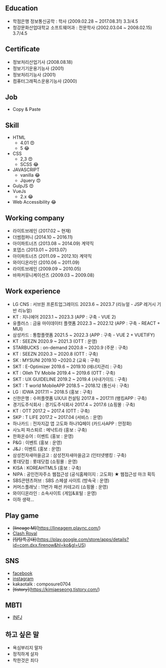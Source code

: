 ## Education
- 학점은행 정보통신공학 : 학사 (2009.02.28 ~ 2017.08.31) 3.3/4.5
- 청강문화산업대학교 소프트웨어과 : 전문학사 (2002.03.04 ~ 2008.02.15) 3.7/4.5

## Certificate
- 정보처리산업기사 (2008.08.18)
- 정보기기운용기능사 (2001)
- 정보처리기능사 (2001)
- 컴퓨터그래픽스운용기능사 (2000)

## Job
- Copy & Paste

## Skill
- HTML
  - 4.01 &#128525;
  - 5 &#128514;
- CSS
  - 2,3 &#128525;
  - SCSS &#128514;
- JAVASCRIPT
  - vanilla &#128514;
  - Jquery &#128525;
- GulpJS &#128525;
- VueJs
  - 2.x &#128514;
- Web Accessibility &#128514;

## Working company
- 라이트브레인 (2017.02 ~ 현재)
- 더썸컴퍼니 (2014.10 ~ 2016.11)
- 아이파트너즈 (2013.08 ~ 2014.09) 계약직
- 포뎁스 (2013.01 ~ 2013.07)
- 아이파트너즈 (2011.09 ~ 2012.10) 계약직
- 와이디온라인 (2010.06 ~ 2011.09)
- 라이트브레인 (2009.09 ~ 2010.05)
- 바파커뮤니케이션즈 (2009.03 ~ 2009.08)

## Work experience 
- LG CNS : 서브원 프론트업그레이드 2023.6 ~ 2023.7 (리뉴얼 - JSP 레거시 기반 리뉴얼)
- KT : 지니에어 2023.1 ~ 2023.3 (APP : 구축 - VUE 2)
- 유플러스 : 금융 마이데이터 플랫폼 2022.3 ~ 2022.12 (APP : 구축 - REACT + MUI)
- 삼성카드 : 통합플랫폼 2021.5 ~ 2022.3 (APP : 구축 - VUE 2 + VUETIFY)
- KT : SEEZN 2020.9 ~ 2021.3 (OTT : 운영)
- STARBUCKS : on-demand 2020.8 ~ 2020.9 (주문 : 구축)
- KT : SEEZN 2020.3 ~ 2020.8 (OTT : 구축)
- SK : MYSUNI 2019.10 ~2020.2 (교육 : 구축)
- SKT : E-Optimizer 2019.6 ~ 2019.10 (에너지관리 : 구축)
- KT : Olleh TV Mobile 2019.4 ~ 2019.6 (OTT : 구축)
- SKT : UX GUIDELINE 2019.2 ~ 2019.4 (사내가이드 : 구축)
- SKT : T world MobileAPP 2018.5 ~ 2018.12 (통신사 : 구축)
- LG : IDWA 2017.11 ~ 2018.5 (홍보 : 구축)
- 신한은행 : 수퍼플랫폼 UX/UI 컨설팅 2017.8 ~ 2017.11 (뱅킹APP : 구축)
- 경기도주식회사 : 경기도주식회사 2017.4 ~ 2017.6 (쇼핑몰 : 구축)
- KT : OTT 2017.2 ~ 2017.4 (OTT : 구축)
- SKP : T LIFE 2017.2 ~ 2017.04 (서비스 : 운영)
- 하나카드 : 전자지갑 앱 고도화 하나1Q페이 (카드사APP : 안정화)
- 사노피 파스퇴르 : 메낙트라 (홍보 : 구축)
- 한화온슈어 : 이벤트 (홍보 : 운영)
- P&G : 이벤트 (홍보 : 운영)
- J&J : 이벤트 (홍보 : 운영)
- 삼성전자새마을금고 : 삼성전자새마을금고 (인터넷뱅킹 : 구축)
- 롯데닷컴 : 롯데닷컴 (쇼핑몰 : 운영)
- KISA : KOREAHTML5 (홍보 : 구축)
- NIPA : 공인전자주소 웹접근성 (공식홈페이지 : 고도화) ★ 웹접근성 마크 획득
- SBS콘텐츠허브 : SBS 스페셜 사이트 (방속국 : 운영)
- 커머스플래닛 : 11번가 패션 카테고리 (쇼핑몰 : 운영)
- 와이디온라인 : 소속사이트 (게임&포털 : 운영)
- 이하 생략...

## Play game
- ~~[lineage M]~~(https://lineagem.plaync.com/)
- [Clash Royal](https://play.google.com/store/apps/details?id=com.supercell.clashroyale&hl=ko&gl=US)
- ~~[탕탕특공대]~~(https://play.google.com/store/apps/details?id=com.dxx.firenow&hl=ko&gl=US)

## SNS
- [facebook](https://www.facebook.com/profile.php?id=100006659101185)
- [instagram](https://www.instagram.com/kimjaseseong888/)
- kakaotalk : composure0704
- ~~[tistory]~~(https://kimjaeseong.tistory.com/)

## MBTI
- [INFJ](https://namu.wiki/w/INFJ#s-4.1)

## 하고 싶은 말
- 욕심부리지 말자
- 정직하게 살자
- 착한것은 죄다

